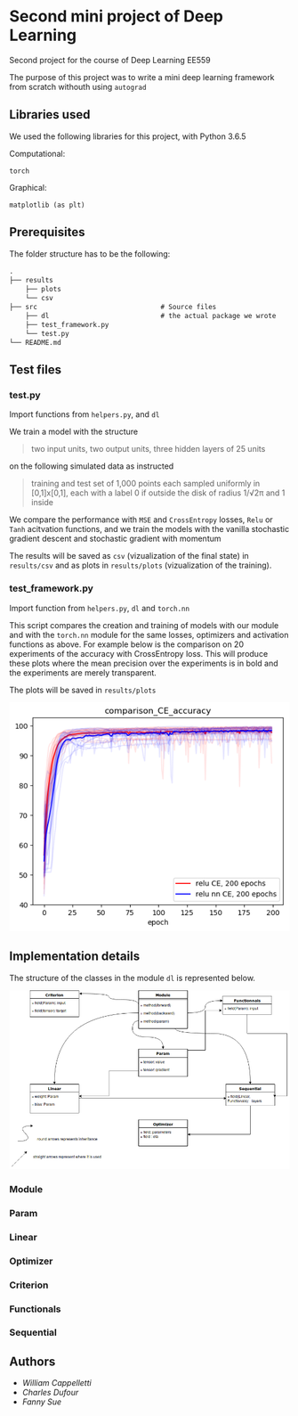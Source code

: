 # Second mini project of Deep Learning  

Second project for the course of Deep Learning EE559

The purpose of this project was to write a mini deep learning framework from scratch withouth using `autograd`
## Libraries used
We used the following libraries for this project, with Python 3.6.5


 Computational:

    torch
 
Graphical:

    matplotlib (as plt)


## Prerequisites



The folder structure has to be the following:

    .
    ├── results                              
        ├── plots
        └── csv
    ├── src                               # Source files
        ├── dl                            # the actual package we wrote
        ├── test_framework.py
        └── test.py
    └── README.md


## Test files


### test.py

Import functions from `helpers.py`, and `dl`

We train a model with the structure 

> two input units, two output units, three hidden layers of 25 units

on the following simulated data as instructed

> training  and  test  set  of  1,000  points each  sampled  uniformly  in  [0,1]x[0,1], 
    each  with  a label 0 if outside the disk of radius 1/√2π and 1 inside

We compare the performance with `MSE` and `CrossEntropy` losses, `Relu` or `Tanh` acitvation functions, 
and we train the models with the vanilla stochastic gradient descent and stochastic gradient with momentum

The results will be saved as `csv` (vizualization of the final state) in `results/csv` and as plots in `results/plots` (vizualization of the training).



### test_framework.py

Import function from `helpers.py`, `dl` and `torch.nn`

This script compares the creation and training of models with our module and with the `torch.nn` module for the same losses, 
optimizers and activation functions as above. For example below is the comparison on 20 experiments of the accuracy with CrossEntropy loss.
This will produce these plots where the mean precision over the experiments is in bold and the experiments are merely transparent.

The plots will be saved in `results/plots`


![alt text](results/plots/comparison_CE_accuracy.png)




## Implementation details

The structure of the classes in the module `dl` is represented below.

![alt text](structure.png)

### Module
### Param
### Linear
### Optimizer
### Criterion
### Functionals
### Sequential

## Authors

* *William Cappelletti*
* *Charles Dufour*
* *Fanny Sue*
